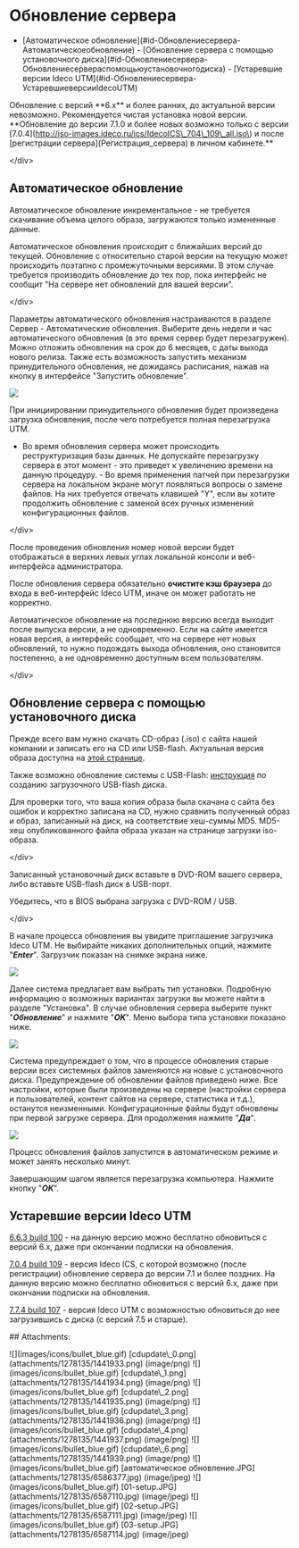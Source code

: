 # Обновление сервера

 - \[Автоматическое обновление\]\(\#id-Обновлениесервера-Автоматическоеобновление\) - \[Обновление сервера с помощью установочного диска\]\(\#id-Обновлениесервера-Обновлениесервераспомощьюустановочногодиска\) - \[Устаревшие версии Ideco UTM\]\(\#id-Обновлениесервера-УстаревшиеверсииIdecoUTM\)

 Обновление с версий \*\*6.х\*\* и более ранних, до актуальной версии невозможно. Рекомендуется чистая установка новой версии. \*\*Обновление до версии 7.1.0 и более новых возможно только с версии \[7.0.4\]\(http://iso-images.ideco.ru/ics/IdecoICS\_704\_109\_all.iso\) и после \[регистрации сервера\]\(Регистрация\_сервера\) в личном кабинете.\*\*

&lt;/div&gt;

## Автоматическое обновление

Автоматическое обновление инкрементальное - не требуется скачивание объема целого образа, загружаются только измененные данные.

 Автоматическое обновления происходит с ближайших версий до текущей. Обновление с относительно старой версии на текущую может происходить поэтапно с промежуточными версиями. В этом случае требуется производить обновление до тех пор, пока интерфейс не сообщит "На сервере нет обновлений для вашей версии".

&lt;/div&gt;

Параметры автоматического обновления настраиваются в разделе Сервер - Автоматические обновления. Выберите день недели и час автоматического обновления \(в это время сервер будет перезагружен\). Можно отложить обновления на срок до 6 месяцев, с даты выхода нового релиза. Также есть возможность запустить механизм принудительного обновления, не дожидаясь расписания, нажав на кнопку в интерфейсе "Запустить обновление".

![](.gitbook/assets/6587114.jpg)

При инициировании принудительного обновления будет произведена загрузка обновления, после чего потребуется полная перезагрузка UTM.

 - Во время обновления сервера может происходить реструктуризация базы данных. Не допускайте перезагрузку сервера в этот момент - это приведет к увеличению времени на данную процедуру. - Во время применения патчей при перезагрузки сервера на локальном экране могут появляться вопросы о замене файлов. На них требуется отвечать клавишей "Y", если вы хотите продолжить обновление с заменой всех ручных изменений конфигурационных файлов.

&lt;/div&gt;

После проведения обновления номер новой версии будет отображаться в верхних левых углах локальной консоли и веб-интерфейса администратора.

После обновления сервера обязательно **очистите кэш браузера** до входа в веб-интерфейс Ideco UTM, иначе он может работать не корректно.

 Автоматическое обновление на последнюю версию всегда выходит после выпуска версии, а не одновременно. Если на сайте имеется новая версия, а интерфейс сообщает, что на сервере нет новых обновлений, то нужно подождать выхода обновления, оно становится постепенно, а не одновременно доступным всем пользователям.

&lt;/div&gt;

## Обновление сервера с помощью установочного диска

Прежде всего вам нужно скачать CD-образ \(.iso\) с сайта нашей компании и записать его на CD или USB-flash. Актуальная версия образа доступна на [этой странице](http://ideco.ru/obtain/ics).

Также возможно обновление системы с USB-Flash: [инструкция](https://ideco.ru/assets/files/Create_USB_Flash.pdf) по созданию загрузочного USB-flash диска.

 Для проверки того, что ваша копия образа была скачана с сайта без ошибок и корректно записана на CD, нужно сравнить полученный образ и образ, записанный на диск, на соответствие хеш-суммы MD5. MD5-хеш опубликованного файла образа указан на странице загрузки iso-образа.

&lt;/div&gt;

Записанный установочный диск вставьте в DVD-ROM вашего сервера, либо вставьте USB-flash диск в USB-порт.

 Убедитесь, что в BIOS выбрана загрузка с DVD-ROM / USB.

&lt;/div&gt;

В начале процесса обновления вы увидите приглашение загрузчика Ideco UTM. Не выбирайте никаких дополнительных опций, нажмите "_**Enter**_". Загрузчик показан на снимке экрана ниже.

![](.gitbook/assets/6587110.jpg)

Далее система предлагает вам выбрать тип установки. Подробную информацию о возможных вариантах загрузки вы можете найти в разделе "Установка". В случае обновления сервера выберите пункт "_**Обновление**_" и нажмите "_**OK**_". Меню выбора типа установки показано ниже.

![](.gitbook/assets/6587111.jpg)

Система предупреждает о том, что в процессе обновления старые версии всех системных файлов заменяются на новые с установочного диска. Предупреждение об обновлении файлов приведено ниже. Все настройки, которые были произведены на сервере \(настройки сервера и пользователей, контент сайтов на сервере, статистика и т.д.\), останутся неизменными. Конфигурационные файлы будут обновлены при первой загрузке сервера. Для продолжения нажмите "_**Да**_".

![](.gitbook/assets/1441937.png)

Процесс обновления файлов запустится в автоматическом режиме и может занять несколько минут.

Завершающим шагом является перезагрузка компьютера. Нажмите кнопку "_**OK**_".

## Устаревшие версии Ideco UTM

[6.6.3 build 100](http://iso-images.ideco.ru/ics/IdecoICS_663_100.iso) - на данную версию можно бесплатно обновиться с версий 6.х, даже при окончании подписки на обновления.

[7.0.4 build 109](http://iso-images.ideco.ru/ics/IdecoICS_704_109_all.iso) - версия Ideco ICS, с которой возможно \(после регистрации\) обновление сервера до версии 7.1 и более поздних. На данную версию можно бесплатно обновиться с версий 6.х, даже при окончании подписки на обновления.

[7.7.4 build 107](http://iso-images.ideco.ru/utm/IdecoUTM_774_107.iso) - версия Ideco UTM с возможностью обновиться до нее загрузившись с диска \(с версий 7.5 и старше\).

 \#\# Attachments:

 !\[\]\(images/icons/bullet\_blue.gif\) \[cdupdate\\_0.png\]\(attachments/1278135/1441933.png\) \(image/png\) !\[\]\(images/icons/bullet\_blue.gif\) \[cdupdate\\_1.png\]\(attachments/1278135/1441934.png\) \(image/png\) !\[\]\(images/icons/bullet\_blue.gif\) \[cdupdate\\_2.png\]\(attachments/1278135/1441935.png\) \(image/png\) !\[\]\(images/icons/bullet\_blue.gif\) \[cdupdate\\_3.png\]\(attachments/1278135/1441936.png\) \(image/png\) !\[\]\(images/icons/bullet\_blue.gif\) \[cdupdate\\_4.png\]\(attachments/1278135/1441937.png\) \(image/png\) !\[\]\(images/icons/bullet\_blue.gif\) \[cdupdate\\_6.png\]\(attachments/1278135/1441939.png\) \(image/png\) !\[\]\(images/icons/bullet\_blue.gif\) \[автоматическое обновление.JPG\]\(attachments/1278135/6586377.jpg\) \(image/jpeg\) !\[\]\(images/icons/bullet\_blue.gif\) \[01-setup.JPG\]\(attachments/1278135/6587110.jpg\) \(image/jpeg\) !\[\]\(images/icons/bullet\_blue.gif\) \[02-setup.JPG\]\(attachments/1278135/6587111.jpg\) \(image/jpeg\) !\[\]\(images/icons/bullet\_blue.gif\) \[03-setup.JPG\]\(attachments/1278135/6587114.jpg\) \(image/jpeg\)

